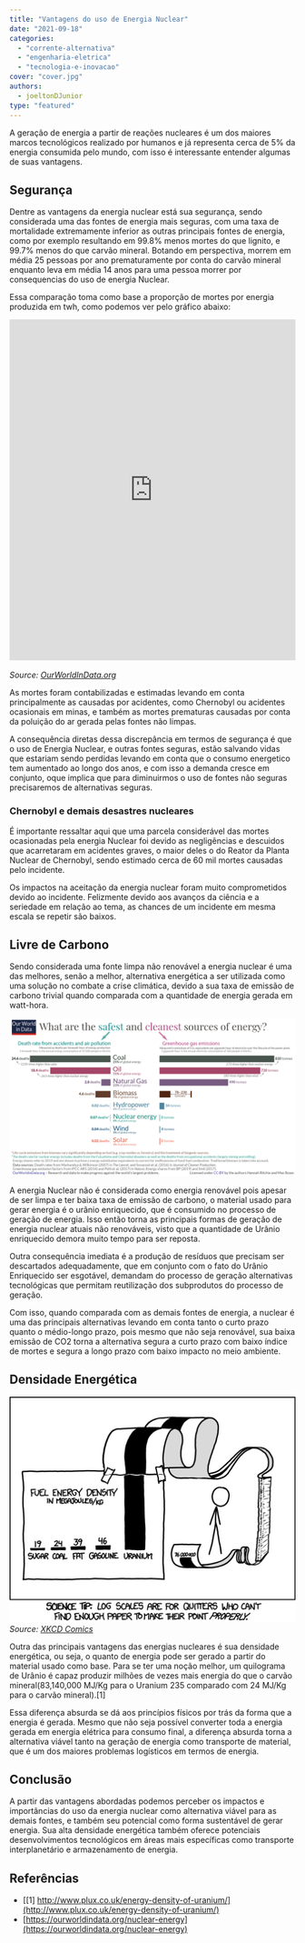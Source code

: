 ```yaml
---
title: "Vantagens do uso de Energia Nuclear"
date: "2021-09-18"
categories: 
  - "corrente-alternativa"
  - "engenharia-eletrica"
  - "tecnologia-e-inovacao"
cover: "cover.jpg"
authors: 
  - joeltonDJunior
type: "featured"
---
```


A geração de energia a partir de reações nucleares é um dos maiores marcos tecnológicos realizado por humanos e já representa cerca de 5% da energia consumida pelo mundo, com isso é interessante entender algumas de suas vantagens.

## Segurança

Dentre as vantagens da energia nuclear está sua segurança, sendo considerada uma das fontes de energia mais seguras, com uma taxa de mortalidade extremamente inferior as outras principais fontes de energia, como por exemplo resultando em 99.8% menos mortes do que lignito, e 99.7% menos do que carvão mineral. Botando em perspectiva, morrem em média 25 pessoas por ano prematuramente por conta do carvão mineral enquanto leva em média 14 anos para uma pessoa morrer por consequencias do uso de energia Nuclear.

Essa comparação toma como base a proporção de mortes por energia produzida em twh, como podemos ver pelo gráfico abaixo:

<iframe style="width: 100%; height: 600px; border: 0px none;" src="https://ourworldindata.org/grapher/death-rates-from-energy-production-per-twh" width="300" height="150"></iframe>

_Source: [OurWorldInData.org](http://OurWorldInData.org)_

As mortes foram contabilizadas e estimadas levando em conta principalmente as causadas por acidentes, como Chernobyl ou acidentes ocasionais em minas, e também as mortes prematuras causadas por conta da poluição do ar gerada pelas fontes não limpas.

A consequência diretas dessa discrepância em termos de segurança é que o uso de Energia Nuclear, e outras fontes seguras, estão salvando vidas que estariam sendo perdidas levando em conta que o consumo energetico tem aumentado ao longo dos anos, e com isso a demanda cresce em conjunto, oque implica que para diminuirmos o uso de fontes não seguras precisaremos de alternativas seguras.

### Chernobyl e demais desastres nucleares

É importante ressaltar aqui que uma parcela considerável das mortes ocasionadas pela energia Nuclear foi devido as negligências e descuidos que acarretaram em acidentes graves, o maior deles o do Reator da Planta Nuclear de Chernobyl, sendo estimado cerca de 60 mil mortes causadas pelo incidente.

Os impactos na aceitação da energia nuclear foram muito comprometidos devido ao incidente. Felizmente devido aos avanços da ciência e a seriedade em relação ao tema, as chances de um incidente em mesma escala se repetir são baixos.

## Livre de Carbono

Sendo considerada uma fonte limpa não renovável a energia nuclear é uma das melhores, senão a melhor, alternativa energética a ser utilizada como uma solução no combate a crise climática, devido a sua taxa de emissão de carbono trivial quando comparada com a quantidade de energia gerada em watt-hora.

![](images/AnnnFEY.png)

A energia Nuclear não é considerada como energia renovável pois apesar de ser limpa e ter baixa taxa de emissão de carbono, o material usado para gerar energia é o urânio enriquecido, que é consumido no processo de geração de energia. Isso então torna as principais formas de geração de energia nuclear atuais não renováveis, visto que a quantidade de Urânio enriquecido demora muito tempo para ser reposta.

Outra consequência imediata é a produção de resíduos que precisam ser descartados adequadamente, que em conjunto com o fato do Urânio Enriquecido ser esgotável, demandam do processo de geração alternativas tecnológicas que permitam reutilização dos subprodutos do processo de geração.

Com isso, quando comparada com as demais fontes de energia, a nuclear é uma das principais alternativas levando em conta tanto o curto prazo quanto o médio-longo prazo, pois mesmo que não seja renovável, sua baixa emissão de CO2 torna a alternativa segura a curto prazo com baixo índice de mortes e segura a longo prazo com baixo impacto no meio ambiente.

## Densidade Energética

![](images/Ffs1MNW.png) _Source: [XKCD Comics](https://xkcd.com/1162/)_

Outra das principais vantagens das energias nucleares é sua densidade energética, ou seja, o quanto de energia pode ser gerado a partir do material usado como base. Para se ter uma noção melhor, um quilograma de Urânio é capaz produzir milhões de vezes mais energia do que o carvão mineral(83,140,000 MJ/Kg para o Uranium 235 comparado com 24 MJ/Kg para o carvão mineral).\[1\]

Essa diferença absurda se dá aos princípios físicos por trás da forma que a energia é gerada. Mesmo que não seja possível converter toda a energia gerada em energia elétrica para consumo final, a diferença absurda torna a alternativa viável tanto na geração de energia como transporte de material, que é um dos maiores problemas logísticos em termos de energia.

## Conclusão

A partir das vantagens abordadas podemos perceber os impactos e importâncias do uso da energia nuclear como alternativa viável para as demais fontes, e também seu potencial como forma sustentável de gerar energia. Sua alta densidade energética também oferece potenciais desenvolvimentos tecnológicos em áreas mais específicas como transporte interplanetário e armazenamento de energia.

## Referências

- [\[1\] http://www.plux.co.uk/energy-density-of-uranium/](http://www.plux.co.uk/energy-density-of-uranium/)
- [https://ourworldindata.org/nuclear-energy](https://ourworldindata.org/nuclear-energy)
